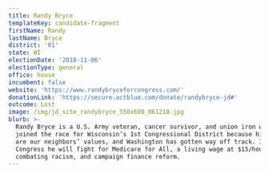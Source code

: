 ```yaml
---
title: Randy Bryce
templateKey: candidate-fragment
firstName: Randy
lastName: Bryce
district: '01'
state: WI
electionDate: '2018-11-06'
electionType: general
office: house
incumbent: false
website: 'https://www.randybryceforcongress.com/'
donationLink: 'https://secure.actblue.com/donate/randybryce-jd#'
outcome: Lost
image: /img/jd_site_randybryce_550x600_061218.jpg
blurb: >-
  Randy Bryce is a U.S. Army veteran, cancer survivor, and union iron worker. He
  joined the race for Wisconsin’s 1st Congressional District because his values
  are our neighbors’ values, and Washington has gotten way off track. In
  Congress he will fight for Medicare for All, a living wage at $15/hour,
  combating racism, and campaign finance reform.
---
```



